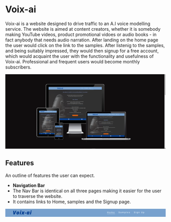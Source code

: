 # Voix-ai
Voix-ai is a website designed to drive traffic to an A.I voice modelling service.
The website is aimed at content creators, whether it is somebody making YouTube videos, product promotional vidoes
or audio books - in fact anybody that needs audio narration.
After landing on the home page the user would click on the link to the samples. After listenig to the samples,
and being suitably impressed, they would then signup for a free account, which would acquaint the user with the functionality and usefulness of Voix-ai. Professional and frequent users would become monthly subscribers.

![screenshot of Voix-ai on am i responsive](assets/images/screenshot-responsive.png)

## Features
An outline of features the user can expect.

- __Navigation Bar__
- The Nav Bar is identical on all three pages making it easier for the user to traverse the website.
- It contains links to Home, samples and the Signup page.

![screenshot of navbar](assets/images/screenshot-nav-bar.png)